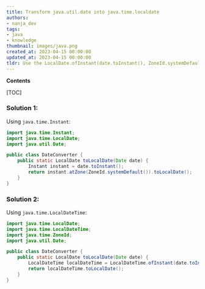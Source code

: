 ```yaml
---
title: Transform java.util.date into java.time.localdate
authors:
- nanja_dev
tags:
- java
- knowledge
thumbnail: images/java.png
created_at: 2023-04-15 00:00:00
updated_at: 2023-04-15 00:00:00
tldr: Use the LocalDate.ofInstant(date.toInstant(), ZoneId.systemDefault()) method to convert a java.util.Date to a java.time.LocalDate.
---
```


**Contents**

[TOC]

### Solution 1:
Using `java.time.Instant`:

```java
import java.time.Instant;
import java.time.LocalDate;
import java.util.Date;

public class DateConverter {
    public static LocalDate toLocalDate(Date date) {
        Instant instant = date.toInstant();
        return instant.atZone(ZoneId.systemDefault()).toLocalDate();
    }
}
```

### Solution 2:
Using `java.time.LocalDateTime`:

```java
import java.time.LocalDate;
import java.time.LocalDateTime;
import java.time.ZoneId;
import java.util.Date;

public class DateConverter {
    public static LocalDate toLocalDate(Date date) {
        LocalDateTime localDateTime = LocalDateTime.ofInstant(date.toInstant(), ZoneId.systemDefault());
        return localDateTime.toLocalDate();
    }
}
```
